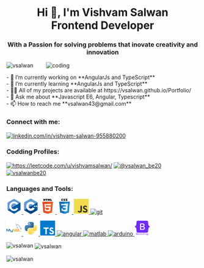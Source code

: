 <h1 align="center">Hi 👋, I'm Vishvam Salwan <br> 
Frontend Developer</h1>
<h3 align="center">With a Passion for solving problems that inovate creativity and innovation</h3>
<img align="right" alt="coding" width="400" src="https://user-images.githubusercontent.com/74038190/212749447-bfb7e725-6987-49d9-ae85-2015e3e7cc41.gif">

<p align="left"> <img src="https://komarev.com/ghpvc/?username=vsalwan&label=Profile%20views&color=0e75b6&style=flat" alt="vsalwan" /> </p>
- 🔭 I’m currently working on **AngularJs and TypeScript**<br>
- 🌱 I’m currently learning **AngularJs and TypeScript**<br>
- 👨‍💻 All of my projects are available at https://vsalwan.github.io/Portfolio/<br>
- 💬 Ask me about **Javascript E6, Angular, Typescript** <br>
- 📫 How to reach me **vsalwan43@gmail.com**<br>
<h3 align="left">Connect with me:</h3>
<p align="left">
<a href="https://linkedin.com/in/linkedin.com/in/vishvam-salwan-955880200" target="blank"><img align="center" src="https://raw.githubusercontent.com/rahuldkjain/github-profile-readme-generator/master/src/images/icons/Social/linked-in-alt.svg" alt="linkedin.com/in/vishvam-salwan-955880200" height="30" width="40" /></a>
</p>
<h3 align="left">Codding Profiles:</h3>
<p align="left">

<a href="https://www.leetcode.com/https://leetcode.com/u/vishvamsalwan/" target="blank"><img align="center" src="https://raw.githubusercontent.com/rahuldkjain/github-profile-readme-generator/master/src/images/icons/Social/leet-code.svg" alt="https://leetcode.com/u/vishvamsalwan/" height="30" width="40" /></a>
<a href="https://www.hackerrank.com/@vsalwan_be20" target="blank"><img align="center" src="https://raw.githubusercontent.com/rahuldkjain/github-profile-readme-generator/master/src/images/icons/Social/hackerrank.svg" alt="@vsalwan_be20" height="30" width="40" /></a>
<a href="https://auth.geeksforgeeks.org/user/vsalwanbe20" target="blank"><img align="center" src="https://raw.githubusercontent.com/rahuldkjain/github-profile-readme-generator/master/src/images/icons/Social/geeks-for-geeks.svg" alt="vsalwanbe20" height="30" width="40" /></a>
</p>
<h3 align="left">Languages and Tools:</h3>
<p align="left"> 
  
  
  <a href="https://www.cprogramming.com/" target="_blank" rel="noreferrer"> <img src="https://raw.githubusercontent.com/devicons/devicon/master/icons/c/c-original.svg" alt="c" width="40" height="40"/> </a> 
  <a href="https://www.w3schools.com/cpp/" target="_blank" rel="noreferrer"> <img src="https://raw.githubusercontent.com/devicons/devicon/master/icons/cplusplus/cplusplus-original.svg" alt="cplusplus" width="40" height="40"/> </a> 
  <a href="https://www.w3.org/html/" target="_blank" rel="noreferrer"> <img src="https://raw.githubusercontent.com/devicons/devicon/master/icons/html5/html5-original-wordmark.svg" alt="html5" width="40" height="40"/> </a>
  <a href="https://www.w3schools.com/css/" target="_blank" rel="noreferrer"> <img src="https://raw.githubusercontent.com/devicons/devicon/master/icons/css3/css3-original-wordmark.svg" alt="css3" width="40" height="40"/> </a>
  <a href="https://developer.mozilla.org/en-US/docs/Web/JavaScript" target="_blank" rel="noreferrer"> <img src="https://raw.githubusercontent.com/devicons/devicon/master/icons/javascript/javascript-original.svg" alt="javascript" width="40" height="40"/> </a> 
  <a href="https://git-scm.com/" target="_blank" rel="noreferrer"> <img src="https://www.vectorlogo.zone/logos/git-scm/git-scm-icon.svg" alt="git" width="40" height="40"/> </a>
  
  
 
  <a href="https://www.mysql.com/" target="_blank" rel="noreferrer"> <img src="https://raw.githubusercontent.com/devicons/devicon/master/icons/mysql/mysql-original-wordmark.svg" alt="mysql" width="40" height="40"/> </a> 
  <a href="https://www.python.org" target="_blank" rel="noreferrer"> <img src="https://raw.githubusercontent.com/devicons/devicon/master/icons/python/python-original.svg" alt="python" width="40" height="40"/> </a> 
  <a href="https://www.typescriptlang.org/" target="_blank" rel="noreferrer"> <img src="https://raw.githubusercontent.com/devicons/devicon/master/icons/typescript/typescript-original.svg" alt="typescript" width="40" height="40"/> </a> 
  <a href="https://angular.io" target="_blank" rel="noreferrer"> <img src="https://angular.io/assets/images/logos/angular/angular.svg" alt="angular" width="40" height="40"/> </a> 
   <a href="https://www.mathworks.com/" target="_blank" rel="noreferrer"> <img src="https://upload.wikimedia.org/wikipedia/commons/2/21/Matlab_Logo.png" alt="matlab" width="40" height="40"/> </a> 
  <a href="https://www.arduino.cc/" target="_blank" rel="noreferrer"> <img src="https://cdn.worldvectorlogo.com/logos/arduino-1.svg" alt="arduino" width="40" height="40"/> </a> 
  <a href="https://getbootstrap.com" target="_blank" rel="noreferrer"> <img src="https://raw.githubusercontent.com/devicons/devicon/master/icons/bootstrap/bootstrap-plain-wordmark.svg" alt="bootstrap" width="40" height="40"/> </a> </p>
<p><img align="left" src="https://github-readme-stats.vercel.app/api/top-langs?username=vsalwan&show_icons=true&locale=en&layout=compact" alt="vsalwan" /></p>
<p>&nbsp;<img align="center" src="https://github-readme-stats.vercel.app/api?username=vsalwan&show_icons=true&locale=en" alt="vsalwan" /></p>
<p><img align="center" src="https://github-readme-streak-stats.herokuapp.com/?user=vsalwan&" alt="vsalwan" /></p>

